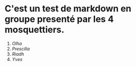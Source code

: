# C'est un test de markdown en groupe presenté par  les 4 mosquettiers.  

1. *Olha*  
2. *Prescilla*  
3. *Riadh*  
4. *Yves*  
